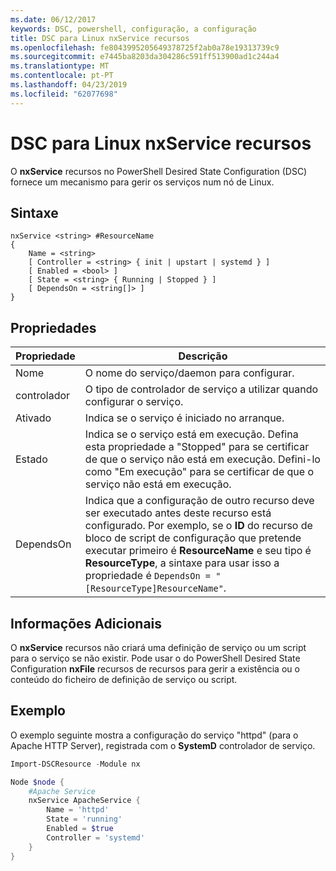 ```yaml
---
ms.date: 06/12/2017
keywords: DSC, powershell, configuração, a configuração
title: DSC para Linux nxService recursos
ms.openlocfilehash: fe8043995205649378725f2ab0a78e19313739c9
ms.sourcegitcommit: e7445ba8203da304286c591ff513900ad1c244a4
ms.translationtype: MT
ms.contentlocale: pt-PT
ms.lasthandoff: 04/23/2019
ms.locfileid: "62077698"
---
```

# <a name="dsc-for-linux-nxservice-resource"></a>DSC para Linux nxService recursos

O **nxService** recursos no PowerShell Desired State Configuration (DSC) fornece um mecanismo para gerir os serviços num nó de Linux.

## <a name="syntax"></a>Sintaxe

```
nxService <string> #ResourceName
{
    Name = <string>
    [ Controller = <string> { init | upstart | systemd } ]
    [ Enabled = <bool> ]
    [ State = <string> { Running | Stopped } ]
    [ DependsOn = <string[]> ]
}
```

## <a name="properties"></a>Propriedades

| Propriedade | Descrição |
|---|---|
| Nome| O nome do serviço/daemon para configurar.|
| controlador| O tipo de controlador de serviço a utilizar quando configurar o serviço.|
| Ativado| Indica se o serviço é iniciado no arranque.|
| Estado| Indica se o serviço está em execução. Defina esta propriedade a "Stopped" para se certificar de que o serviço não está em execução. Defini-lo como "Em execução" para se certificar de que o serviço não está em execução.|
| DependsOn | Indica que a configuração de outro recurso deve ser executado antes deste recurso está configurado. Por exemplo, se o **ID** do recurso de bloco de script de configuração que pretende executar primeiro é **ResourceName** e seu tipo é **ResourceType**, a sintaxe para usar isso a propriedade é `DependsOn = "[ResourceType]ResourceName"`.|

## <a name="additional-information"></a>Informações Adicionais

O **nxService** recursos não criará uma definição de serviço ou um script para o serviço se não existir. Pode usar o do PowerShell Desired State Configuration **nxFile** recursos de recursos para gerir a existência ou o conteúdo do ficheiro de definição de serviço ou script.

## <a name="example"></a>Exemplo

O exemplo seguinte mostra a configuração do serviço "httpd" (para o Apache HTTP Server), registrada com o **SystemD** controlador de serviço.

```powershell
Import-DSCResource -Module nx

Node $node {
    #Apache Service
    nxService ApacheService {
        Name = 'httpd'
        State = 'running'
        Enabled = $true
        Controller = 'systemd'
    }
}
```